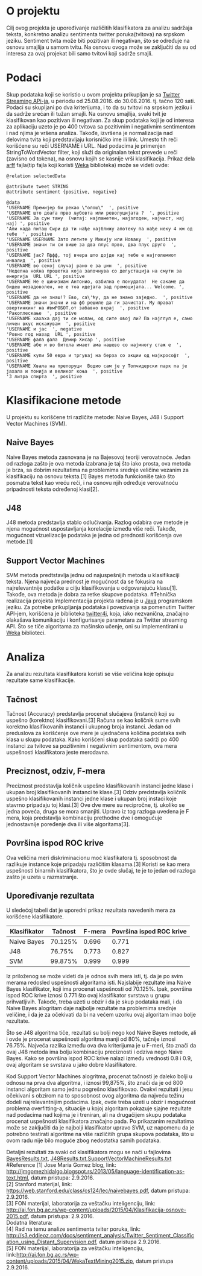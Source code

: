 # O projektu
Cilj ovog projekta je upoređivanje različitih klasifikatora za analizu sadržaja teksta,
konkretno analizu sentimenta twitter poruka(tvitova) na srpskom jeziku. Sentiment tvita može biti pozitivan ili negativan, 
što se određuje na osnovu smajlija u samom tvitu. Na osnovu ovoga može se zaključiti da su od interesa za ovaj projekat bili samo tvitovi koji sadrže smajli.
# Podaci
Skup podataka koji se koristio u ovom projektu prikupljan je sa [Twitter Streaming APi-ja](https://dev.twitter.com/streaming/overview), u periodu od 25.08.2016. do 30.08.2016. tj. 
tačno 120 sati. Podaci su skupljani po dva kriterijuma, i to da su tvitovi 
na srpskom jeziku i da sadrže srećan ili tužan smajli. Na osnovu smajlija, svaki tvit je klasifikovan kao pozitivan ili negativan. 
Za skup podataka koji je od interesa za aplikaciju uzeto je po 400 tvitova sa pozitivnim i negativnim sentimentom
i nad njima je vršena analiza. Takođe, izvršena je normalizacija nad delovima tvita koji predstavljaju korisničko ime ili link. Umesto tih reči korišćene su reči USERNAME i URL. Nad podacima je primenjen StringToWordVector filter, koji služi da originalan tekst prevede u reči (zavisno od tokena), na osnovu kojih se kasnije vrši klasifikacija. Prikaz dela [arff](http://www.cs.waikato.ac.nz/ml/weka/arff.html) fajla(tip fajla koji koristi [Weka](http://www.cs.waikato.ac.nz/ml/weka/) biblioteka) može se videti ovde:
```
@relation selectedData

@attribute tweet STRING
@attribute sentiment {positive, negative}

@data
'USERNAME Премијер би рекао \"олош\"  ', positive
'USERNAME што доаѓа прво љубовта или револуцијата ?  ', positive
'USERNAME Ја сум таму  (читај: најпаметен, најзгоден, најчист, нај нај) ', positive
'Али када питаш Сири да ти нађе најближу апотеку па нађе неку 4 км од тебе  ', positive
'USERNAME USERNAME Зато летите у Микију или Новаку  ', positive
'USERNAME значи ти си више за два плус прво, два плус друго  ', positive
'USERNAME јас? Пффф, тој вчера што дојде кај тебе е најголемиот инвалид  ', positive
'USERNAME во секој случај рано е за џин  ', positive
'Неделна ноќна прошетка која започнува со дегустација на смути за енергија  URL URL ', positive
'USERNAME Не е цинизиам Антонио, озбилна е понудата!  Не сакаме да бидеш незадоволен, не е тоа идејата зад промоцијата... Welcome. ', positive
'USERNAME да не знаш!? Ево, са\'ћу, да не знамо заједно.  ', positive
'USERNAME значи значи и на фб решиле да ги зачистат. Му прават овертинкинг на #вмРОБОТ.от забавно вкрај  ', positive
'Ракоплескање  ', positive
'USERNAME хахаха дај ти се молам, од сите овој ли? Па најглуп е, само личен вкус искажувам  ', positive
'USERNAME и јас  ', negative
'Ровно год назад  URL ', positive
'USERNAME фала фала  Демир Хисар ', positive
'USERNAME абе и во битола имает ама нашево со најмногу стаж е  ', positive
'USERNAME купи 50 евра и тргувај на берза со акции од мајкрософт  ', positive
'USERNAME Хвала на препоруци  Водио сам је у Топчидерски парк па је јахала и понија и великог коња  ', positive
'3 литра спирта  ', positive
```
# Klasifikacione metode
U projektu su korišćene tri različite metode: Naive Bayes, J48 i Support Vector Machines (SVM).
## Naive Bayes
Naive Bayes metoda zasnovana je na Bajesovoj teoriji verovatnoće. Jedan od razloga zašto je ova metoda izabrana je taj što iako prosta, ova metoda je brza, sa dobrim rezultatima na problemima srednje veličine vezanim za klasifikaciju na osnovu teksta.[1]
Bayes metoda funkcioniše tako što posmatra tekst kao vreću reči, i na osnovu njih određuje verovatnoću pripadnosti teksta određenoj klasi[2].
## J48 
J48 metoda predstavlja stablo odlučivanja. Razlog odabira ove metode je njena mogućnost uspostavljanja korelacije između više reči.
Takođe, mogućnost vizuelizacije podataka je jedna od prednosti korišćenja ove metode.[1] 
## Support Vector Machines 
SVM metoda predtstavlja jednu od najuspešnijih metoda u klasifikaciji teksta. Njena najveća prednost je mogućnost da se fokusira na 
najrelevantnije podatke u cilju klasifikovanja u odgovarajuću klasu[1]. Takođe, ova metoda je dobra za retke skupove podataka.
#Tehnička realizacija projekta 
Implementacija projekta rađena je u [Java](https://www.java.com/en/) programskom jeziku. Za potrebe prikupljanja podataka i povezivanja sa pomenutim Twitter API-jem, korišćena je biblioteka [twitter4j](http://twitter4j.org/en/index.html), koja, iako nezvanična, značajno olakašava komunikaciju i konfigurisanje parametara za Twitter streaming API. Što se tiče algoritama za mašinsko učenje, oni su implementirani u [Weka](http://www.cs.waikato.ac.nz/ml/weka/) biblioteci.
# Analiza
Za analizu rezultata klasifikatora koristi se više veličina koje opisuju rezultate same klasifikacije. 
## Tačnost
Tačnost (Accuracy) predstavlja procenat slučajeva (instanci) koji su uspešno (korektno) klasifikovani.[3] Računa se kao količnik sume svih korektno klasifikovanih instanci i ukupnog broja instanci. Jedan od preduslova za korišćenje ove mere je ujednačena količina podataka svih klasa u skupu podataka. Kako korišćeni skup podataka sadrži po 400 instanci za tvitove sa pozitivnim i negativnim sentimentom, ova mera uspešnosti klasifikatora jeste merodavna.
## Preciznost, odziv, F-mera
Preciznost predstavlja količnik uspešno klasifikovanih instanci jedne klase i ukupan broj klasifikovanih instanci te klase.[3] 
Odziv predstavlja količnik uspešno klasifikovanih instanci jedne klase i ukupan broj instaci koje stavrno pripadaju toj klasi.[3] Ove dve mere su recipročne, tj. ukoliko se jedna poveća, druga se mora smanjiti. Upravo iz tog razloga uvedena je F mera, koja predstavlja kombinaciju prethodne dve i omogućuje jednostavnije poređenje dva ili više algoritama[3]. 
## Površina ispod ROC krive
Ova veličina meri diskriminacionu moć klasfikatora tj. sposobnost da razlikuje instance koje pripadaju različitim klasama.[3] Koristi se kao mera uspešnosti binarnih klasifikatora, što je ovde slučaj, te je to jedan od razloga zašto je uzeta u razmatranje.
## Upoređivanje rezultata
U sledećoj tabeli dat je uporedni prikaz rezultata navedenih mera za korišćene klasifikatore.

|Klasifikator|Tačnost|F-mera|Površina ispod ROC krive|
|------------|-------|------|------------------------|
|Naive Bayes|70.125%|0.696|0.771|
|J48|76.75%|0.773|0.827|
|SVM|99.875%|0.999|0.999|

Iz priloženog se može videti da je odnos svih mera isti, tj. da je po svim merama redosled uspešnosti algoritama isti. Najslabije rezultate ima Naive Bayes klasifikator, koji ima procenat uspešnosti od 70.125%. Ipak, površina ispod ROC krive iznosi 0.771 što ovaj klasifikator svrstava u grupu prihvatljivih. Takođe, treba uzeti u obzir i da je skup podataka mali, i da Naive Bayes alogritam daje najbolje rezultate na problemima srednje veličine, i da je za očekivati da bi na većem uzorku ovaj algoritam imao bolje rezultate.

Što se J48 algoritma tiče, rezultati su bolji nego kod Naive Bayes metode, ali i ovde je procenat uspešnosti algoritma manji od 80%, tačnije iznosi 76.75%. Najveća razlika između ova dva kriterijuma je u F-meri, što znači da ovaj J48 metoda ima bolju kombinaciju preciznosti i odziva nego Naive Bayes. Kako se površina ispod ROC krive nalazi između vrednosti 0.8 i 0.9, ovaj algoritam se svrstava u jako dobre klasifikatore.

Kod Support Vector Machines alogritma, procenat tačnosti je daleko bolji u odnosu na prva dva algoritma, i iznosi 99,875%, što znači da je od 800 instanci algoritam samo jednu pogrešno klasifikovao. Ovakvi rezultati i jesu očekivani s obzirom na to sposobnost ovog algoritma da najveću težinu dodeli najrelevantnijim podacima. Ipak, ovde treba uzeti u obzir i mogućnost problema overfitting-a, situacije u kojoj algoritam pokazuje sjajne rezultate nad podacima nad kojima je i treniran, ali na drugačijem skupu podataka procenat uspešnosti klasifikatora značajno pada. Po prikazanim rezultatima može se zaključiti da je najbolji klasifikator upravo SVM, uz napomenu da je potrebno testirati algoritme na više različitih grupa skupova podataka, što u ovom radu nije bilo moguće zbog nedostatka samih podataka.

Detaljni rezultati za svaki od klasifikatora mogu se naći u fajlovima [BayesResults.txt](https://github.com/zlatkela/twitterAnaliza/blob/master/BayesResults.txt), [J48Results.txt](https://github.com/zlatkela/twitterAnaliza/blob/master/J48Results.txt),[SupportVectorMachineResults.txt](https://github.com/zlatkela/twitterAnaliza/blob/master/SupportVectorMachineResults.txt)
#Reference
[1] Jose Maria Gomez blog, link: http://jmgomezhidalgo.blogspot.rs/2013/05/language-identification-as-text.html, datum pristupa: 2.9.2016.
<br>
[2] Stanford materijal, link: https://web.stanford.edu/class/cs124/lec/naivebayes.pdf, datum pristupa: 2.9.2016.
<br>
[3] FON materijal, laboratorija za veštačku inteligenciju, link: http://ai.fon.bg.ac.rs/wp-content/uploads/2015/04/Klasifikacija-osnove-2015.pdf, datum pristupa: 2.9.2016.
<br>
Dodatna literatura:
<br>
[4] Rad na temu analize sentimenta tviter poruka, link: http://s3.eddieoz.com/docs/sentiment_analysis/Twitter_Sentiment_Classification_using_Distant_Supervision.pdf, datum pristupa 2.9.2016.
<br>
[5] FON materijal, laboratorija za veštačku inteligenciju, link:http://ai.fon.bg.ac.rs/wp-content/uploads/2015/04/WekaTextMining2015.zip, datum pristupa 2.9.2016.


